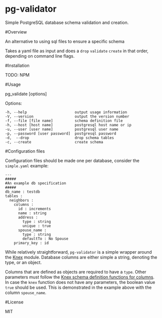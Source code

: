 pg-validator
============

Simple PostgreSQL database schema validation and creation.

#Overview

An alternative to using sql files to ensure a specific schema

Takes a yaml file as input and does a `drop` `validate` `create` in that order, depending on command line flags.

#Installation

TODO: NPM

#Usage

  pg_validate [options]

  Options:

    -h, --help                      output usage information
    -V, --version                   output the version number
    -f, --file [file name]          schema definition file
    -h, --host [host name]          postgresql host name or ip
    -u, --user [user name]          postgresql user name
    -p, --password [user password]  postgresql password
    -d,  --drop                     drop schema tables
    -c, --create                    create schema

#Configuration files

Configuration files should be made one per database, consider the `simple.yaml` example:
```
---
#####
#An example db specification
#####
db_name : testdb
tables :
  neighbors :
    columns :
      id : increments
      name : string
      address :
        type : string
        unique : true
      spouse_name : 
        type : string
        defaultTo : No Spouse
    primary_key : id
```

While relatively straightforward, `pg-validator` is a simple wrapper around the [Knex](https://github.com/tgriesser/knex) module. Database columns are either simple a string, denoting the type, or an object.

Columns that are defined as objects are required to have a `type`. Other parameters must follow the [Knex schema definition functions for columns](http://knexjs.org/#Chainable). In case the `knex` function does not have any parameters, the boolean value `true` should be used. This is demonstrated in the example above with the column `spouse_name`.


#License

MIT
